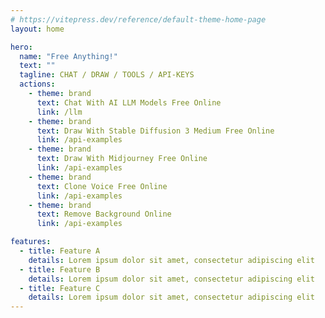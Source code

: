 ```yaml
---
# https://vitepress.dev/reference/default-theme-home-page
layout: home

hero:
  name: "Free Anything!"
  text: ""
  tagline: CHAT / DRAW / TOOLS / API-KEYS
  actions:
    - theme: brand
      text: Chat With AI LLM Models Free Online
      link: /llm
    - theme: brand
      text: Draw With Stable Diffusion 3 Medium Free Online
      link: /api-examples
    - theme: brand
      text: Draw With Midjourney Free Online
      link: /api-examples
    - theme: brand
      text: Clone Voice Free Online
      link: /api-examples
    - theme: brand
      text: Remove Background Online
      link: /api-examples

features:
  - title: Feature A
    details: Lorem ipsum dolor sit amet, consectetur adipiscing elit
  - title: Feature B
    details: Lorem ipsum dolor sit amet, consectetur adipiscing elit
  - title: Feature C
    details: Lorem ipsum dolor sit amet, consectetur adipiscing elit
---
```


